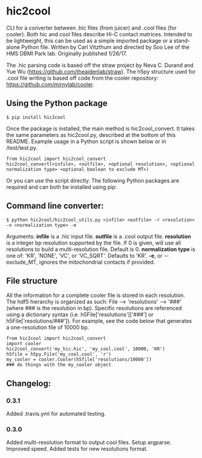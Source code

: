 # hic2cool #

CLI for a converter between .hic files (from juicer) and .cool files (for cooler).  Both hic and cool files describe Hi-C contact matrices. Intended to be lightweight, this can be used as a simple imported package or a stand-alone Python file. Written by Carl Vitzthum and directed by Soo Lee of the HMS DBMI Park lab.
Originally published 1/26/17.

The .hic parsing code is based off the straw project by Neva C. Durand and Yue Wu (https://github.com/theaidenlab/straw). The h5py structure used for .cool file writing is based off code from the cooler repository: https://github.com/mirnylab/cooler.

## Using the Python package
```
$ pip install hic2cool
```

Once the package is installed, the main method is hic2cool_convert. It takes the same parameters as hic2cool.py, described at the bottom of this README. Example usage in a Python script is shown below or in /test/test.py.
```
from hic2cool import hic2cool_convert
hic2cool_convert(<infile>, <outfile>, <optional resolution>, <optional normalization type> <optional boolean to exclude MT>)
```

Or you can use the script directly. The following Python packages are required and can both be installed using pip:

## Command line converter:
```
$ python hic2cool/hic2cool_utils.py <infile> <outfile> -r <resolution> -n <normalization type> -e
```
Arguments:
**infile** is a .hic input file.
**outfile** is a .cool output file.
**resolution** is a integer bp resolution supported by the file. If 0 is given, will use all resolutions to build a multi-resolution file. Default is 0.
**normalization type** is one of: 'KR', 'NONE', 'VC', or 'VC_SQRT'. Defaults to 'KR'.
**-e**, or --exclude_MT, ignores the mitochondrial contacts if provided.

## File structure
All the information for a complete cooler file is stored in each resolution. The hdf5 hierarchy is organized as such:
File --> 'resolutions' --> '###' (where ### is the resolution in bp).
Specific resolutions are referenced using a dictionary syntax (i.e. h5File['resolutions']['###'] or h5File['resolutions/###']).
For example, see the code below that generates a one-resolution file of 10000 bp.
```
from hic2cool import hic2cool_convert
import cooler
hic2cool_convert('my_hic.hic', 'my_cool.cool', 10000, 'KR')
h5file = h5py.File('my_cool.cool', 'r')
my_cooler = cooler.Cooler(h5file['resolutions/10000'])
### do things with the my_cooler object
```

## Changelog:
### 0.3.1
Added .travis.yml for automated testing.
### 0.3.0
Added multi-resolution format to output cool files. Setup argparse. Improved speed. Added tests for new resolutions format.
